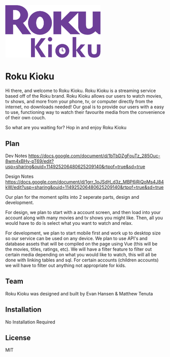 <img src="images/logo.png" width="300">


# Roku Kioku

Hi there, and welcome to Roku Kioku. Roku Kioku is a streaming service based off of the Roku brand. Roku Kioku allows our users to watch movies, tv shows, and more from your phone, tv, or computer directly from the internet, no downloads needed! Our goal is to provide our users with a easy to use, functioning way to watch their favourite media from the convenience of their own couch.

So what are you waiting for? Hop in and enjoy Roku Kioku


## Plan

Dev Notes
https://docs.google.com/document/d/1bTbDZgFouTz_285Ouc-8wm4xBHy-pT69/edit?usp=sharing&ouid=114925206480625209140&rtpof=true&sd=true

Design Notes
https://docs.google.com/document/d/1grr_1oJSdH_d3z_MBP6iRiQoMs4J84kW/edit?usp=sharing&ouid=114925206480625209140&rtpof=true&sd=true

Our plan for the moment splits into 2 seperate parts, design and development. 

For design, we plan to start with a account screen, and then load into your account along with many movies and tv shows you might like. Then, all you would have to do is select what you want to watch and relax.

For development, we plan to start mobile first and work up to desktop size so our service can be used on any device. We plan to use API's and database assets that will be compiled on the page using Vue (this will be the movies, titles, ratings, etc). We will have a filter feature to filter out certain media depending on what you would like to watch, this will all be done with linking tables and sql. For certain accounts (children accounts) we will have to filter out anything not appropriate for kids.


## Team

Roku Kioku was designed and built by Evan Hansen & Matthew Tenuta 

## Installation

No Installation Required

## License

MIT

